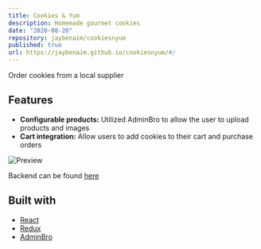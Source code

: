```yaml
---
title: Cookies & Yum
description: Homemade gourmet cookies
date: "2020-08-20"
repository: jaybenaim/cookiesnyum
published: true
url: https://jaybenaim.github.io/cookiesnyum/#/
---
```


Order cookies from a local supplier

## Features

- **Configurable products:** Utilized AdminBro to allow the user to upload products and images
- **Cart integration:** Allow users to add cookies to their cart and purchase orders

![Preview](https://jaybenaim.github.io/new-portfolio/img/cookiesnyum.jpg)

Backend can be found [here](https://github.com/jaybenaim/dolcenadaabackend)

## Built with

- [React](https://react.dev/)
- [Redux](https://redux.js.org/)
- [AdminBro](https://beta.adminbro.com/)
